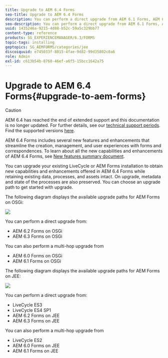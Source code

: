 ```yaml
---
title: Upgrade to AEM 6.4 Forms
seo-title: Upgrade to AEM 6.4 Forms
description: You can perform a direct upgrade from AEM 6.1 Forms, AEM 6.2 Forms, and LiveCycle ES4 SP1 to AEM 6.3 Forms. 
seo-description: You can perform a direct upgrade from AEM 6.1 Forms, AEM 6.2 Forms, and LiveCycle ES4 SP1 to AEM 6.3 Forms. 
uuid: 1435246a-9215-4d88-b52c-59a5c329bb77
content-type: reference
products: SG_EXPERIENCEMANAGER/6.3/FORMS
topic-tags: installing
geptopics: SG_AEMFORMS/categories/jee
discoiquuid: e745033f-8015-4fae-9d82-99d35802c0a6
role: Admin
exl-id: c613b54b-8768-46ef-a6f5-15bcc1642a75
---
```

# Upgrade to AEM 6.4 Forms{#upgrade-to-aem-forms}

>[!CAUTION]
>
>AEM 6.4 has reached the end of extended support and this documentation is no longer updated. For further details, see our [technical support periods](https://helpx.adobe.com/support/programs/eol-matrix.html). Find the supported versions [here](https://experienceleague.adobe.com/docs/).

AEM 6.4 Forms includes several new features and enhancements that streamline the creation, management, and user experiences with forms and correspondences. To learn about all the new capabilities and enhancements of AEM 6.4 Forms, see [New features summary document](/help/forms/using/whats-new.md).

You can upgrade your existing LiveCycle or AEM Forms installation to obtain new capabilities and enhancements offered in AEM 6.4 Forms while retaining existing data, processes, and assets intact. On upgrade, metadata and state of the processes are also preserved. You can choose an upgrade path to get started with upgrade.

The following diagram displays the available upgrade paths for AEM Forms on OSGi:

![](do-not-localize/osgi-upgrade.png)

You can perform a direct upgrade from:

* AEM 6.2 Forms on OSGi  
* AEM 6.3 Forms on OSGi

You can also perform a multi-hop upgrade from

* AEM 6.0 Forms on OSGi
* AEM 6.1 Forms on OSGi

The following diagram displays the available upgrade paths for AEM Forms on JEE:

![](do-not-localize/jee-upgrade-6-4.png)

You can perform a direct upgrade from:

* LiveCycle ES3  
* LiveCycle ES4 SP1  
* AEM 6.2 Forms on JEE  
* AEM 6.3 Forms on JEE

You can also perform a multi-hop upgrade from

* LiveCycle ES2  
* AEM 6.0 Forms on JEE   
* AEM 6.1 Forms on JEE
